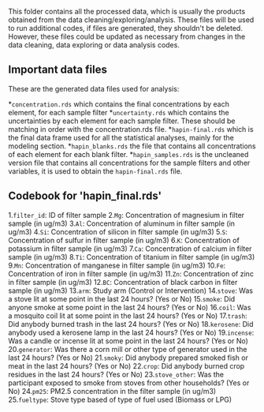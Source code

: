 This folder contains all the processed data, which is usually the products obtained from the data cleaning/exploring/analysis. These files will be used to run additional codes, if files are generated, they shouldn't be deleted. However, these files could be updated as necessary from changes in the data cleaning, data exploring or data analysis codes.

## Important data files

These are the generated data files used for analysis:

*`concentration.rds` which contains the final concentrations by each element, for each sample filter
*`uncertainty.rds` which contains the uncertainties by each element for each sample filter. These should be matching in order with the concentration.rds file.
*`hapin-final.rds` which is the final data frame used for all the statistical analyses, mainly for the modeling section.
*`hapin_blanks.rds` the file that contains all concentrations of each element for each blank filter.
*`hapin_samples.rds` is the uncleaned version file that contains all concentrations for the sample filters and other variables, it is used to obtain the `hapin-final.rds` file.

## Codebook for 'hapin_final.rds'

1.`filter_id`: ID of filter sample
2.`Mg`: Concentration of magnesium in filter sample (in ug/m3)
3.`Al`: Concentration of aluminum in filter sample (in ug/m3)
4.`Si`: Concentration of silicon in filter sample (in ug/m3)
5.`S`: Concentration of sulfur in filter sample (in ug/m3)
6.`K`: Concentration of potassium in filter sample (in ug/m3)
7.`Ca`: Concentration of calcium in filter sample (in ug/m3)
8.`Ti`: Concentration of titanium in filter sample (in ug/m3)
9.`Mn`: Concentration of manganese in filter sample (in ug/m3)
10.`Fe`: Concentration of iron in filter sample (in ug/m3)
11.`Zn`: Concentration of zinc in filter sample (in ug/m3)
12.`BC`: Concentration of black carbon in filter sample (in ug/m3)
13.`arm`: Study arm (Control or Intervention)
14.`stove`: Was a stove lit at some point in the last 24 hours? (Yes or No)
15.`smoke`: Did anyone smoke at some point in the last 24 hours? (Yes or No)
16.`coil`: Was a mosquito coil lit at some point in the last 24 hours? (Yes or No)
17.`trash`: Did anybody burned trash in the last 24 hours? (Yes or No)
18.`kerosene`: Did anybody used a kerosene lamp in the last 24 hours? (Yes or No)
19.`incense`: Was a candle or incense lit at some point in the last 24 hours? (Yes or No)
20.`generator`: Was there a corn mill or other type of generator used in the last 24 hours? (Yes or No)
21.`smoky`: Did anybody prepared smoked fish or meat in the last 24 hours? (Yes or No)
22.`crop`: Did anybody burned crop residues in the last 24 hours? (Yes or No)
23.`stove_other`: Was the participant exposed to smoke from stoves from other households? (Yes or No)
24.`pm25`: PM2.5 concentration in the filter sample (in ug/m3)
25.`fueltype`: Stove type based of type of fuel used (Biomass or LPG)

